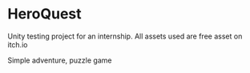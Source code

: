 # HeroQuest
 
Unity testing project for an internship. All assets used are free asset on itch.io

Simple adventure, puzzle game
